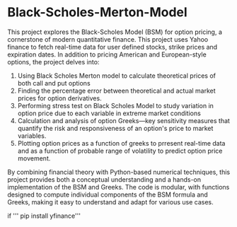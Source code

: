 ﻿# Black-Scholes-Merton-Model
This project explores the Black-Scholes Model (BSM) for option pricing, a cornerstone of modern quantitative finance. This project uses Yahoo finance to fetch real-time data for user defined stocks, strike prices and expiration dates. In addition to pricing American and European-style options, the project delves into:

1.   Using Black Scholes Merton model to calculate theoretical prices of both call and put options
2.   Finding the percentage error between theoretical and actual market prices for option derivatives.
3.   Performing stress test on Black Scholes Model to study variation in option price due to each variable in extreme market conditions
4.   Calculation and analysis of option Greeks—key sensitivity measures that quantify the risk and responsiveness of an option's price to market variables.
5.   Plotting option prices as a function of greeks to prresent real-time data and as a function of probable range of volatility to predict option price movement.

By combining financial theory with Python-based numerical techniques, this project provides both a conceptual understanding and a hands-on implementation of the BSM and Greeks. The code is modular, with functions designed to compute individual components of the BSM formula and Greeks, making it easy to understand and adapt for various use cases.

if
''' pip install yfinance'''
